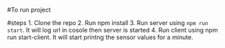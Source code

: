 #To run project 

#steps 
    1. Clone the repo 
    2. Run npm install 
    3. Run server using `npm run start`. It will log url in cosole then server is started
    4. Run client using npm run start-client. It will start printng the sensor values for a minute. 
